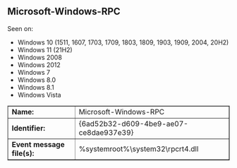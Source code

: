## Microsoft-Windows-RPC

Seen on:
* Windows 10 (1511, 1607, 1703, 1709, 1803, 1809, 1903, 1909, 2004, 20H2)
* Windows 11 (21H2)
* Windows 2008
* Windows 2012
* Windows 7
* Windows 8.0
* Windows 8.1
* Windows Vista

<table border="1" class="docutils">
  <tbody>
    <tr>
      <td><b>Name:</b></td>
      <td>Microsoft-Windows-RPC</td>
    </tr>
    <tr>
      <td><b>Identifier:</b></td>
      <td>{6ad52b32-d609-4be9-ae07-ce8dae937e39}</td>
    </tr>
    <tr>
      <td><b>Event message file(s):</b></td>
      <td>%systemroot%\system32\rpcrt4.dll</td>
    </tr>
  </tbody>
</table>

&nbsp;

